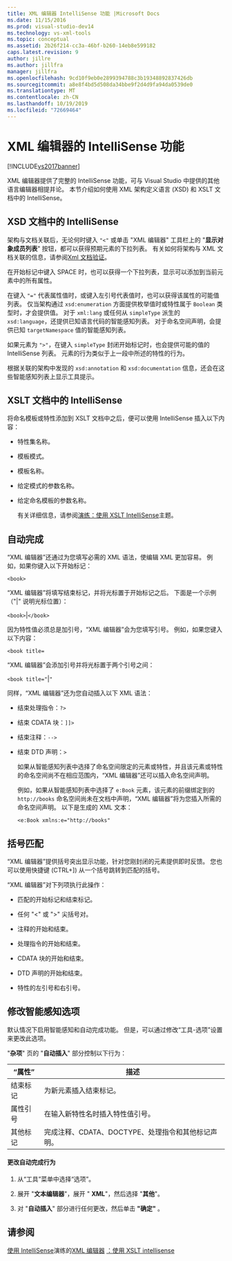 ```yaml
---
title: XML 编辑器 IntelliSense 功能 |Microsoft Docs
ms.date: 11/15/2016
ms.prod: visual-studio-dev14
ms.technology: vs-xml-tools
ms.topic: conceptual
ms.assetid: 2b26f214-cc3a-46bf-b260-14eb8e599182
caps.latest.revision: 9
author: jillre
ms.author: jillfra
manager: jillfra
ms.openlocfilehash: 9cd10f9eb0e2899394788c3b19348892837426db
ms.sourcegitcommit: a8e8f4bd5d508da34bbe9f2d4d9fa94da0539de0
ms.translationtype: MT
ms.contentlocale: zh-CN
ms.lasthandoff: 10/19/2019
ms.locfileid: "72669464"
---
```

# <a name="xml-editor-intellisense-features"></a>XML 编辑器的 IntelliSense 功能
[!INCLUDE[vs2017banner](../includes/vs2017banner.md)]

XML 编辑器提供了完整的 IntelliSense 功能，可与 Visual Studio 中提供的其他语言编辑器相提并论。 本节介绍如何使用 XML 架构定义语言 (XSD) 和 XSLT 文档中的 IntelliSense。

## <a name="intellisense-in-an-xsd-document"></a>XSD 文档中的 IntelliSense
 架构与文档关联后，无论何时键入 `"<"` 或单击 "XML 编辑器" 工具栏上的 "**显示对象成员列表**" 按钮，都可以获得预期元素的下拉列表。 有关如何将架构与 XML 文档关联的信息，请参阅[Xml 文档验证](../xml-tools/xml-document-validation.md)。

 在开始标记中键入 SPACE 时，也可以获得一个下拉列表，显示可以添加到当前元素中的所有属性。

 在键入 `"="` 代表属性值时，或键入左引号代表值时，也可以获得该属性的可能值列表。 仅当架构通过 `xsd:enumeration` 方面提供枚举值时或特性属于 `Boolean` 类型时，才会提供值。 对于 `xml:lang` 或任何从 `simpleType` 派生的 `xsd:language`，还提供已知语言代码的智能感知列表。 对于命名空间声明，会提供已知 `targetNamespace` 值的智能感知列表。

 如果元素为 `">"`，在键入 `simpleType` 封闭开始标记时，也会提供可能的值的 IntelliSense 列表。 元素的行为类似于上一段中所述的特性的行为。

 根据关联的架构中发现的 `xsd:annotation` 和 `xsd:documentation` 信息，还会在这些智能感知列表上显示工具提示。

## <a name="intellisense-in-an-xslt-document"></a>XSLT 文档中的 IntelliSense
 将命名模板或特性添加到 XSLT 文档中之后，便可以使用 IntelliSense 插入以下内容：

- 特性集名称。

- 模板模式。

- 模板名称。

- 给定模式的参数名称。

- 给定命名模板的参数名称。

  有关详细信息，请参阅[演练：使用 XSLT IntelliSense](../xml-tools/walkthrough-using-xslt-intellisense.md)主题。

## <a name="auto-completion"></a>自动完成
 “XML 编辑器”还通过为您填写必需的 XML 语法，使编辑 XML 更加容易。 例如，如果你键入以下开始标记：

 `<book>`

 “XML 编辑器”将填写结束标记，并将光标置于开始标记之后。 下面是一个示例（"&#124;" 说明光标位置）：

 `<book>`&#124;`</book>`

 因为特性值必须总是加引号，“XML 编辑器”会为您填写引号。 例如，如果您键入以下内容：

 `<book title=`

 “XML 编辑器”会添加引号并将光标置于两个引号之间：

 `<book title="`&#124;`"`

 同样，“XML 编辑器”还为您自动插入以下 XML 语法：

- 结束处理指令：`?>`

- 结束 CDATA 块：`]]>`

- 结束注释：`-->`

- 结束 DTD 声明：`>`

  如果从智能感知列表中选择了命名空间限定的元素或特性，并且该元素或特性的命名空间尚不在相应范围内，“XML 编辑器”还可以插入命名空间声明。

  例如，如果从智能感知列表中选择了 `e:Book` 元素，该元素的前缀绑定到的 `http://books` 命名空间尚未在文档中声明，“XML 编辑器”将为您插入所需的命名空间声明。 以下是生成的 XML 文本：

  `<e:Book xmlns:e="http://books"`

## <a name="brace-matching"></a>括号匹配
 “XML 编辑器”提供括号突出显示功能，针对您刚封闭的元素提供即时反馈。 您也可以使用快捷键 (CTRL+]) 从一个括号跳转到匹配的括号。

 “XML 编辑器”对下列项执行此操作：

- 匹配的开始标记和结束标记。

- 任何 "\<" 或 ">" 尖括号对。

- 注释的开始和结束。

- 处理指令的开始和结束。

- CDATA 块的开始和结束。

- DTD 声明的开始和结束。

- 特性的左引号和右引号。

## <a name="modifying-the-intellisense-options"></a>修改智能感知选项
 默认情况下启用智能感知和自动完成功能。 但是，可以通过修改“工具-选项”设置来更改此选项。

 "**杂项**" 页的 "**自动插入**" 部分控制以下行为：

|“属性”|描述|
|----------|-----------------|
|结束标记|为新元素插入结束标记。|
|属性引号|在输入新特性名时插入特性值引号。|
|其他标记|完成注释、CDATA、DOCTYPE、处理指令和其他标记声明。|

#### <a name="to-change-the-auto-completion-behavior"></a>更改自动完成行为

1. 从“工具”菜单中选择“选项”。

2. 展开 "**文本编辑器**"，展开 " **XML**"，然后选择 "**其他**"。

3. 对 "**自动插入**" 部分进行任何更改，然后单击 **"确定"** 。

## <a name="see-also"></a>请参阅
 [使用 IntelliSense](../ide/using-intellisense.md)演练的[XML 编辑器](../xml-tools/xml-editor.md) [：使用 XSLT intellisense](../xml-tools/walkthrough-using-xslt-intellisense.md)
